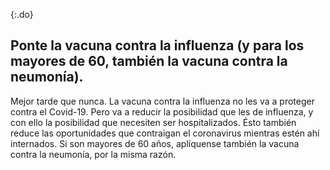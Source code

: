 {:.do}
## Ponte la vacuna contra la influenza (y para los mayores de 60, también la vacuna contra la neumonía).

Mejor tarde que nunca. La vacuna contra la influenza no les va a proteger contra el Covid-19. Pero va a reducir la posibilidad que les de influenza, y con ello la posibilidad que necesiten ser hospitalizados. Ésto también reduce las oportunidades que contraigan el coronavirus mientras estén ahí internados. Si son mayores de 60 años, aplíquense también la vacuna contra la neumonía, por la misma razón.
